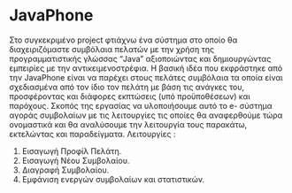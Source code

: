 # JavaPhone
Στο συγκεκριμένο project φτιάχνω ένα σύστημα στο οποίο θα
διαχειριζόμαστε συμβόλαια πελατών με την χρήση της προγραμματιστικής γλώσσας “Java”
αξιοποιώντας και δημιουργώντας εμπειρίες με την αντικειμενοστρέφια.
Η βασική ιδέα που εκφράστηκε από την JavaPhone είναι να παρέχει στους πελάτες
συμβόλαια τα οποία είναι σχεδιασμένα από τον ίδιο τον πελάτη με βάση τις ανάγκες του,
προσφέροντας και διάφορες εκπτώσεις (υπό προϋποθέσεων) και παρόχους. Σκοπός της εργασίας να
υλοποιήσουμε αυτό το e- σύστημα αγοράς συμβολαίων με τις λειτουργίες τις οποίες θα
αναφερθούμε τώρα ονομαστικά και θα αναλύσουμε την λειτουργία τους παρακάτω, εκτελώντας και
παραδείγματα.
Λειτουργίες :
1. Εισαγωγή Προφίλ Πελάτη.
2. Εισαγωγή Νέου Συμβολαίου.
3. Διαγραφή Συμβολαίου.
4. Εμφάνιση ενεργών συμβολαίων και στατιστικών.
